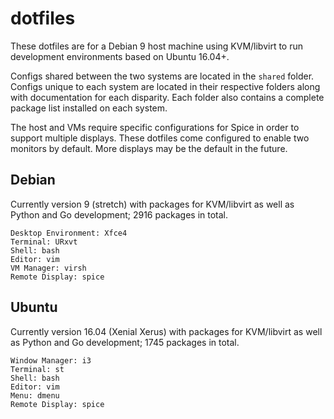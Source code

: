 # dotfiles

These dotfiles are for a Debian 9 host machine using KVM/libvirt to run development environments based on Ubuntu 16.04+.

Configs shared between the two systems are located in the `shared` folder. Configs unique to each system are located in their respective folders along with documentation for each disparity. Each folder also contains a complete package list installed on each system.

The host and VMs require specific configurations for Spice in order to support multiple displays. These dotfiles come configured to enable two monitors by default. More displays may be the default in the future.

## Debian

Currently version 9 (stretch) with packages for KVM/libvirt as well as Python and Go development; 2916 packages in total.

```
Desktop Environment: Xfce4
Terminal: URxvt
Shell: bash
Editor: vim
VM Manager: virsh
Remote Display: spice
```

## Ubuntu

Currently version 16.04 (Xenial Xerus) with packages for KVM/libvirt as well as Python and Go development; 1745 packages in total.

```
Window Manager: i3
Terminal: st
Shell: bash
Editor: vim
Menu: dmenu
Remote Display: spice
```

